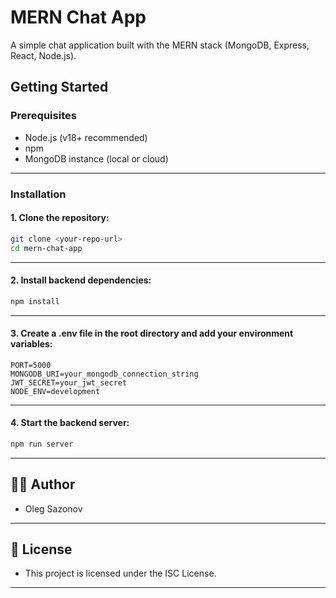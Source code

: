 # MERN Chat App

A simple chat application built with the MERN stack (MongoDB, Express, React, Node.js).

## Getting Started

### Prerequisites

-   Node.js (v18+ recommended)
-   npm
-   MongoDB instance (local or cloud)

---

### Installation

#### 1. Clone the repository:

```bash
git clone <your-repo-url>
cd mern-chat-app
```

---

#### 2. Install backend dependencies:

```bash
npm install
```

---

#### 3. Create a .env file in the root directory and add your environment variables:

```env
PORT=5000
MONGODB_URI=your_mongodb_connection_string
JWT_SECRET=your_jwt_secret
NODE_ENV=development
```

---

#### 4. Start the backend server:

```bash
npm run server
```

---

## 👨‍💻 Author

-   Oleg Sazonov

---

## 📄 License

-   This project is licensed under the ISC License.

---
